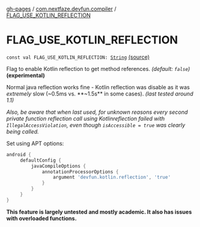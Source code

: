 [gh-pages](../index.md) / [com.nextfaze.devfun.compiler](index.md) / [FLAG_USE_KOTLIN_REFLECTION](.)

# FLAG_USE_KOTLIN_REFLECTION

`const val FLAG_USE_KOTLIN_REFLECTION: `[`String`](https://kotlinlang.org/api/latest/jvm/stdlib/kotlin/-string/index.html) [(source)](https://github.com/NextFaze/dev-fun/tree/master/devfun-compiler/src/main/java/com/nextfaze/devfun/compiler/Compiler.kt#L46)

Flag to enable Kotlin reflection to get method references. *(default: `false`)* **(experimental)**

Normal java reflection works fine - Kotlin reflection was disable as it was *extremely* slow (~0.5ms vs.
**~1.5s** in some cases). *(last tested around 1.1)*

*Also, be aware that when last used, for unknown reasons every second private function reflection call using Kotlinreflection failed with `IllegalAccessViolation`, even though `isAccessible = true` was clearly being called.*

Set using APT options:

``` gradle
android {
     defaultConfig {
         javaCompileOptions {
             annotationProcessorOptions {
                 argument 'devfun.kotlin.reflection', 'true'
             }
         }
     }
}
```

**This feature is largely untested and mostly academic. It also has issues with overloaded functions.**

